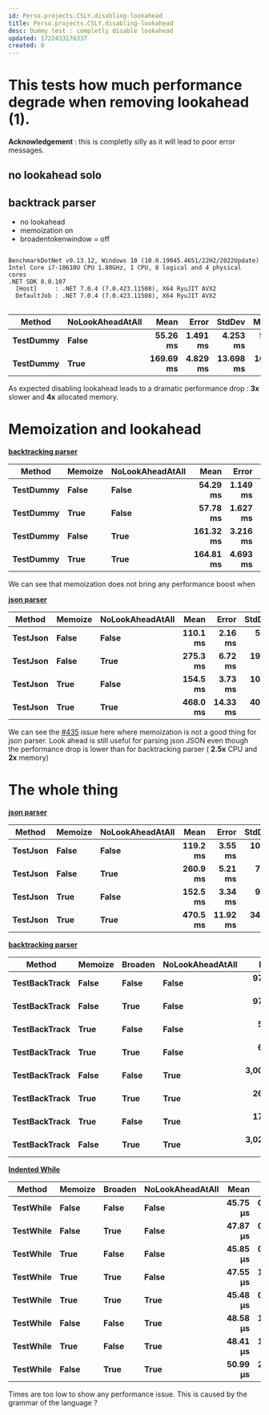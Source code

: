 ```yaml
---
id: Perso.projects.CSLY.disabling-lookahead
title: Perso.projects.CSLY.disabling-lookahead
desc: Dummy test : completly disable lookahead
updated: 1722433176337
created: 0
---
```

# This tests how much performance degrade when removing lookahead (1).


**Acknowledgement** : this is completly silly as it will lead to poor error messages.

## no lookahead solo

## backtrack parser

 - no lookahead
 - memoization on
 - broadentokenwindow = off

```

BenchmarkDotNet v0.13.12, Windows 10 (10.0.19045.4651/22H2/2022Update)
Intel Core i7-10610U CPU 1.80GHz, 1 CPU, 8 logical and 4 physical cores
.NET SDK 8.0.107
  [Host]     : .NET 7.0.4 (7.0.423.11508), X64 RyuJIT AVX2
  DefaultJob : .NET 7.0.4 (7.0.423.11508), X64 RyuJIT AVX2


```
| Method    | NoLookAheadAtAll | Mean      | Error    | StdDev    | Median    | Gen0       | Gen1      | Gen2      | Allocated |
|---------- |----------------- |----------:|---------:|----------:|----------:|-----------:|----------:|----------:|----------:|
| **TestDummy** | **False**            |  **55.26 ms** | **1.491 ms** |  **4.253 ms** |  **54.85 ms** |  **5333.3333** | **3222.2222** | **2555.5556** |  **34.79 MB** |
| **TestDummy** | **True**             | **169.69 ms** | **4.829 ms** | **13.698 ms** | **165.66 ms** | **14000.0000** | **5000.0000** | **3333.3333** | **137.89 MB** |

As expected disabling lookahead leads to a dramatic performance drop : **3x** slower and **4x** allocated memory. 



# Memoization and lookahead

**[backtracking parser](https://github.com/b3b00/csly/blob/dev/src/benchCurrent/backtrack/BackTrackParser.cs)**


| Method    | Memoize | NoLookAheadAtAll | Mean      | Error    | StdDev    | Gen0       | Gen1      | Gen2      | Allocated |
|---------- |-------- |----------------- |----------:|---------:|----------:|-----------:|----------:|----------:|----------:|
| **TestDummy** | **False**   | **False**            |  **54.29 ms** | **1.149 ms** |  **3.335 ms** |  **5333.3333** | **3222.2222** | **2555.5556** |  **34.79 MB** |
| **TestDummy** | **True**    | **False**            |  **57.78 ms** | **1.627 ms** |  **4.668 ms** |  **5333.3333** | **3111.1111** | **2555.5556** |  **34.79 MB** |
| **TestDummy** | **False**   | **True**             | **161.32 ms** | **3.216 ms** |  **8.585 ms** | **15000.0000** | **5666.6667** | **4333.3333** | **137.89 MB** |
| **TestDummy** | **True**    | **True**             | **164.81 ms** | **4.693 ms** | **13.616 ms** | **14000.0000** | **4666.6667** | **3333.3333** | **137.89 MB** |

We can see that memoization does not bring any performance boost when 

**[json parser](https://github.com/b3b00/csly/blob/dev/src/benchCurrent/json/EbnfJsonGenericParser.cs)**

| Method   | Memoize | NoLookAheadAtAll | Mean     | Error    | StdDev   | Median   | Gen0       | Gen1       | Gen2      | Allocated |
|--------- |-------- |----------------- |---------:|---------:|---------:|---------:|-----------:|-----------:|----------:|----------:|
| **TestJson** | **False**   | **False**            | **110.1 ms** |  **2.16 ms** |  **5.97 ms** | **108.4 ms** | **11200.0000** |  **3600.0000** | **1600.0000** |  **65.79 MB** |
| **TestJson** | **False**   | **True**             | **275.3 ms** |  **6.72 ms** | **19.38 ms** | **268.5 ms** | **23000.0000** |  **9000.0000** | **4000.0000** | **135.61 MB** |
| **TestJson** | **True**    | **False**            | **154.5 ms** |  **3.73 ms** | **10.71 ms** | **153.1 ms** | **13333.3333** |  **5333.3333** | **2666.6667** |  **78.41 MB** |
| **TestJson** | **True**    | **True**             | **468.0 ms** | **14.33 ms** | **40.41 ms** | **457.6 ms** | **27000.0000** | **10000.0000** | **4000.0000** | **161.52 MB** |

We can see the [#435](https://github.com/b3b00/csly/issues/435) issue here where memoization is not a good thing for json parser.
Look ahead is still useful for parsing json JSON even though the performance drop is lower than for backtracking parser ( **2.5x** CPU and **2x** memory)

# The whole thing

**[json parser](https://github.com/b3b00/csly/blob/dev/src/benchCurrent/json/EbnfJsonGenericParser.cs)**

| Method   | Memoize | NoLookAheadAtAll | Mean     | Error    | StdDev   | Median   | Gen0       | Gen1       | Gen2      | Allocated |
|--------- |-------- |----------------- |---------:|---------:|---------:|---------:|-----------:|-----------:|----------:|----------:|
| **TestJson** | **False**   | **False**            | **119.2 ms** |  **3.55 ms** | **10.08 ms** | **116.2 ms** | **11200.0000** |  **3600.0000** | **1600.0000** |  **65.79 MB** |
| **TestJson** | **False**   | **True**             | **260.9 ms** |  **5.21 ms** |  **7.46 ms** | **261.4 ms** | **23000.0000** |  **9000.0000** | **4000.0000** | **135.61 MB** |
| **TestJson** | **True**    | **False**            | **152.5 ms** |  **3.34 ms** |  **9.48 ms** | **150.3 ms** | **13666.6667** |  **5666.6667** | **2666.6667** |  **78.41 MB** |
| **TestJson** | **True**    | **True**             | **470.5 ms** | **11.92 ms** | **34.39 ms** | **464.7 ms** | **27000.0000** | **10000.0000** | **4000.0000** | **161.52 MB** |

**[backtracking parser](https://github.com/b3b00/csly/blob/dev/src/benchCurrent/backtrack/BackTrackParser.cs)**

| Method        | Memoize | Broaden | NoLookAheadAtAll | Mean        | Error     | StdDev     | Median      | Gen0        | Gen1        | Gen2       | Allocated  |
|-------------- |-------- |-------- |----------------- |------------:|----------:|-----------:|------------:|------------:|------------:|-----------:|-----------:|
| **TestBackTrack** | **False**   | **False**   | **False**            |   **975.75 ms** | **20.542 ms** |  **55.885 ms** |   **958.81 ms** | **225000.0000** |  **40000.0000** |  **8000.0000** | **1128.25 MB** |
| **TestBackTrack** | **False**   | **True**    | **False**            |   **976.68 ms** | **23.612 ms** |  **67.747 ms** |   **959.68 ms** | **223000.0000** |  **40000.0000** |  **8000.0000** | **1124.19 MB** |
| **TestBackTrack** | **True**    | **False**   | **False**            |    **56.25 ms** |  **1.279 ms** |   **3.629 ms** |    **55.37 ms** |   **5222.2222** |   **3111.1111** |  **2666.6667** |   **34.79 MB** |
| **TestBackTrack** | **True**    | **True**    | **False**            |    **62.25 ms** |  **3.098 ms** |   **8.988 ms** |    **60.68 ms** |   **5111.1111** |   **2888.8889** |  **2444.4444** |   **34.79 MB** |
| **TestBackTrack** | **False**   | **False**   | **True**             | **3,004.40 ms** | **59.379 ms** | **114.404 ms** | **2,982.34 ms** | **477000.0000** | **150000.0000** | **18000.0000** | **3113.86 MB** |
| **TestBackTrack** | **True**    | **True**    | **True**             |   **266.50 ms** | **35.118 ms** | **103.547 ms** |   **238.53 ms** |  **15000.0000** |   **5666.6667** |  **4333.3333** |  **137.89 MB** |
| **TestBackTrack** | **True**    | **False**   | **True**             |   **170.68 ms** |  **5.942 ms** |  **17.334 ms** |   **165.76 ms** |  **15000.0000** |   **5333.3333** |  **4333.3333** |  **137.89 MB** |
| **TestBackTrack** | **False**   | **True**    | **True**             | **3,020.54 ms** | **64.886 ms** | **179.798 ms** | **2,949.98 ms** | **477000.0000** | **149000.0000** | **19000.0000** | **3113.88 MB** |



**[Indented While](https://github.com/b3b00/csly/blob/dev/src/samples/IndentedWhile/parser/IndentedWhileParserGeneric.cs)**

| Method    | Memoize | Broaden | NoLookAheadAtAll | Mean     | Error    | StdDev   | Median   | Gen0    | Allocated |
|---------- |-------- |-------- |----------------- |---------:|---------:|---------:|---------:|--------:|----------:|
| **TestWhile** | **False**   | **False**   | **False**            | **45.75 μs** | **0.900 μs** | **1.937 μs** | **45.36 μs** | **22.2778** |  **91.17 KB** |
| **TestWhile** | **False**   | **True**    | **False**            | **47.87 μs** | **0.918 μs** | **2.589 μs** | **46.99 μs** | **22.2778** |  **91.17 KB** |
| **TestWhile** | **True**    | **False**   | **False**            | **45.85 μs** | **0.927 μs** | **2.599 μs** | **45.19 μs** | **22.2778** |  **91.17 KB** |
| **TestWhile** | **True**    | **True**    | **False**            | **47.55 μs** | **1.171 μs** | **3.302 μs** | **46.79 μs** | **22.2778** |  **91.17 KB** |
| **TestWhile** | **True**    | **True**    | **True**             | **45.48 μs** | **0.867 μs** | **2.224 μs** | **45.00 μs** | **22.2778** |  **91.17 KB** |
| **TestWhile** | **False**   | **False**   | **True**             | **48.58 μs** | **1.580 μs** | **4.481 μs** | **47.07 μs** | **22.2778** |  **91.17 KB** |
| **TestWhile** | **True**    | **False**   | **True**             | **48.41 μs** | **1.807 μs** | **5.126 μs** | **46.49 μs** | **22.2778** |  **91.17 KB** |
| **TestWhile** | **False**   | **True**    | **True**             | **50.99 μs** | **2.119 μs** | **5.941 μs** | **48.99 μs** | **22.2778** |  **91.17 KB** |

Times are too low to show any performance issue. This is caused by the grammar of the language ?

